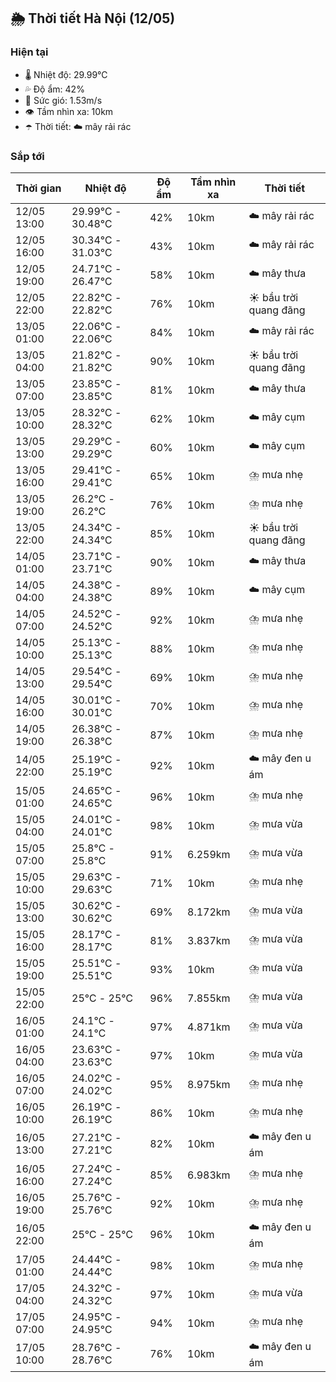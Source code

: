 ## 🌦️ Thời tiết Hà Nội (12/05)

### Hiện tại

- 🌡️ Nhiệt độ: 29.99℃
- 💦 Độ ẩm: 42%
- 💨 Sức gió: 1.53m/s
- 👁️ Tầm nhìn xa: 10km
- ☂️ Thời tiết: ☁️ mây rải rác

### Sắp tới

| Thời gian | Nhiệt độ | Độ ẩm | Tầm nhìn xa | Thời tiết |
| --- | --- | --- | --- | --- |
| 12/05 13:00 | 29.99℃ - 30.48℃ | 42% | 10km | ☁️ mây rải rác |
| 12/05 16:00 | 30.34℃ - 31.03℃ | 43% | 10km | ☁️ mây rải rác |
| 12/05 19:00 | 24.71℃ - 26.47℃ | 58% | 10km | ☁️ mây thưa |
| 12/05 22:00 | 22.82℃ - 22.82℃ | 76% | 10km | ☀️ bầu trời quang đãng |
| 13/05 01:00 | 22.06℃ - 22.06℃ | 84% | 10km | ☁️ mây rải rác |
| 13/05 04:00 | 21.82℃ - 21.82℃ | 90% | 10km | ☀️ bầu trời quang đãng |
| 13/05 07:00 | 23.85℃ - 23.85℃ | 81% | 10km | ☁️ mây thưa |
| 13/05 10:00 | 28.32℃ - 28.32℃ | 62% | 10km | ☁️ mây cụm |
| 13/05 13:00 | 29.29℃ - 29.29℃ | 60% | 10km | ☁️ mây cụm |
| 13/05 16:00 | 29.41℃ - 29.41℃ | 65% | 10km | ⛈️ mưa nhẹ |
| 13/05 19:00 | 26.2℃ - 26.2℃ | 76% | 10km | ⛈️ mưa nhẹ |
| 13/05 22:00 | 24.34℃ - 24.34℃ | 85% | 10km | ☀️ bầu trời quang đãng |
| 14/05 01:00 | 23.71℃ - 23.71℃ | 90% | 10km | ☁️ mây thưa |
| 14/05 04:00 | 24.38℃ - 24.38℃ | 89% | 10km | ☁️ mây cụm |
| 14/05 07:00 | 24.52℃ - 24.52℃ | 92% | 10km | ⛈️ mưa nhẹ |
| 14/05 10:00 | 25.13℃ - 25.13℃ | 88% | 10km | ⛈️ mưa nhẹ |
| 14/05 13:00 | 29.54℃ - 29.54℃ | 69% | 10km | ⛈️ mưa nhẹ |
| 14/05 16:00 | 30.01℃ - 30.01℃ | 70% | 10km | ⛈️ mưa nhẹ |
| 14/05 19:00 | 26.38℃ - 26.38℃ | 87% | 10km | ⛈️ mưa nhẹ |
| 14/05 22:00 | 25.19℃ - 25.19℃ | 92% | 10km | ☁️ mây đen u ám |
| 15/05 01:00 | 24.65℃ - 24.65℃ | 96% | 10km | ⛈️ mưa nhẹ |
| 15/05 04:00 | 24.01℃ - 24.01℃ | 98% | 10km | ⛈️ mưa vừa |
| 15/05 07:00 | 25.8℃ - 25.8℃ | 91% | 6.259km | ⛈️ mưa vừa |
| 15/05 10:00 | 29.63℃ - 29.63℃ | 71% | 10km | ⛈️ mưa nhẹ |
| 15/05 13:00 | 30.62℃ - 30.62℃ | 69% | 8.172km | ⛈️ mưa vừa |
| 15/05 16:00 | 28.17℃ - 28.17℃ | 81% | 3.837km | ⛈️ mưa vừa |
| 15/05 19:00 | 25.51℃ - 25.51℃ | 93% | 10km | ⛈️ mưa vừa |
| 15/05 22:00 | 25℃ - 25℃ | 96% | 7.855km | ⛈️ mưa vừa |
| 16/05 01:00 | 24.1℃ - 24.1℃ | 97% | 4.871km | ⛈️ mưa vừa |
| 16/05 04:00 | 23.63℃ - 23.63℃ | 97% | 10km | ⛈️ mưa vừa |
| 16/05 07:00 | 24.02℃ - 24.02℃ | 95% | 8.975km | ⛈️ mưa nhẹ |
| 16/05 10:00 | 26.19℃ - 26.19℃ | 86% | 10km | ⛈️ mưa nhẹ |
| 16/05 13:00 | 27.21℃ - 27.21℃ | 82% | 10km | ☁️ mây đen u ám |
| 16/05 16:00 | 27.24℃ - 27.24℃ | 85% | 6.983km | ⛈️ mưa nhẹ |
| 16/05 19:00 | 25.76℃ - 25.76℃ | 92% | 10km | ⛈️ mưa nhẹ |
| 16/05 22:00 | 25℃ - 25℃ | 96% | 10km | ☁️ mây đen u ám |
| 17/05 01:00 | 24.44℃ - 24.44℃ | 98% | 10km | ⛈️ mưa nhẹ |
| 17/05 04:00 | 24.32℃ - 24.32℃ | 97% | 10km | ⛈️ mưa vừa |
| 17/05 07:00 | 24.95℃ - 24.95℃ | 94% | 10km | ⛈️ mưa nhẹ |
| 17/05 10:00 | 28.76℃ - 28.76℃ | 76% | 10km | ☁️ mây đen u ám |
